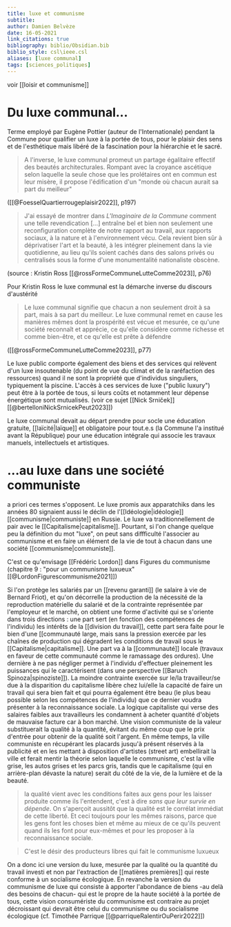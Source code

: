 ```yaml
---
title: luxe et communisme
subtitle:
author: Damien Belvèze
date: 16-05-2021
link_citations: true
bibliography: biblio/Obsidian.bib
biblio_style: csl\ieee.csl
aliases: [luxe communal]
tags: [sciences_politiques]
---
```

voir [[loisir et communisme]]
# Du luxe communal...

Terme employé par Eugène Pottier (auteur de l'Internationale) pendant la Commune pour qualifier un luxe à la portée de tous, pour le plaisir des sens et de l'esthétique mais libéré de la fascination pour la hiérarchie et le sacré. 

> A l'inverse, le luxe communal promeut un partage égalitaire effectif des beautés architecturales. Rompant avec la croyance ascétique selon laquelle la seule chose que les prolétaires ont en commun est leur misère, il propose l'édification d'un "monde où chacun aurait sa part du meilleur"

([[@FoesselQuartierrougeplaisir2022]], p197)

> J'ai essayé de montrer dans *L'Imaginaire de la Commune* comment une telle revendication \[...] entraîne bel et bien non seulement une reconfiguration complète de notre rapport au travail, aux rapports sociaux, à la nature et à l'environnement vécu. Cela revient bien sûr à déprivatiser l'art et la beauté, à les intégrer pleinement dans la vie quotidienne, au lieu qu'ils soient cachés dans des salons privés ou centralisés sous la forme d'une monumentalité nationaliste obscène.

(source : Kristin Ross [[@rossFormeCommuneLutteComme2023]], p76)

Pour Kristin Ross le luxe communal est la démarche inverse du discours d'austérité 

> Le luxe communal signifie que chacun a non seulement droit à sa part, mais à sa part du meilleur. Le luxe communal remet en cause les manières mêmes dont la prospérité est vécue et mesurée, ce qu'une société reconnaît et apprécie, ce qu'elle considère comme richesse et comme bien-être, et ce qu'elle est prête à défendre

([[@rossFormeCommuneLutteComme2023]], p77)

Le luxe public comporte également des biens et des services qui relèvent d'un luxe insoutenable (du point de vue du climat et de la raréfaction des ressources) quand il ne sont la propriété que d'individus singuliers, typiquement la piscine. L'accès à ces services de luxe ("public luxury") peut être à la portée de tous, si leurs coûts et notamment leur dépense énergétique sont mutualisés. (voir ce sujet [[Nick Srniček]] [[@bertelloniNickSrnicekPeut2023]])

Le luxe communal devait au départ prendre pour socle une éducation gratuite, [[laïcité|laïque]] et obligatoire pour tout.e.s (la Commune l'a institué avant la République) pour une éducation intégrale qui associe les travaux manuels, intellectuels et artistiques.

# ...au luxe dans une société communiste

a priori ces termes s'opposent. Le luxe promis aux apparatchiks dans les années 80 signaient aussi le déclin de l'[[Idéologie|idéologie]] [[communisme|communiste]] en Russie. 
Le luxe va traditionnellement de pair avec le [[Capitalisme|capitalisme]]. Pourtant, si l'on change quelque peu la définition du mot "luxe", on peut sans diffficulté l'associer au communisme et en faire un élément de la vie de tout à chacun dans une société [[communisme|communiste]]. 

C'est ce qu'envisage [[Frédéric Lordon]] dans Figures du communisme (chapitre 9 : "pour un communisme luxueux"[[@LordonFigurescommunisme2021]])

Si l'on protège les salariés par un [[revenu garanti]] (le salaire à vie de Bernard Friot), et qu'on décorrelle la production de la nécessité de la reproduction matérielle du salarié et de la contrainte représentée par l'employeur et le marché, on obtient une forme d'activité qui se s'oriente dans trois directions : une part sert (en fonction des compétences de l'individu) les intérêts de la [[division du travail]], cette part sera faite pour le bien d'une [[communauté large, mais sans la pression exercée par les chaînes de production qui dégradent les conditions de travail sous le [[Capitalisme|capitalisme]]. Une part va à la [[communauté]] locale (travaux en faveur de cette communauté comme le ramassage des ordures). Une dernière à ne pas négliger permet à l'individu d'effectuer pleinement les puissances qui le caractérisent (dans une perspective [[Baruch Spinoza|spinoziste]]). La moindre contrainte exercée sur le/la travailleur/se due à la disparition du capitalisme libère chez lui/elle la capacité de faire un travail qui sera bien fait et qui pourra également être beau (le plus beau possible selon les compétences de l'individu) que ce dernier voudra présenter à la reconnaissance sociale.
La logique capitaliste qui verse des salaires faibles aux travailleurs les condamnent à acheter quantité d'objets de mauvaise facture car à bon marché. Une vision communiste de la valeur substituerait la qualité à la quantité, évitant du même coup que le prix d'entrée pour obtenir de la qualité soit l'argent. 
En même temps, la ville communiste en récupérant les placards jusqu'à présent réservés à la publicité et en les mettant à disposition d'artistes (street art) embellirait la ville et ferait mentir la théorie selon laquelle le communisme, c'est la ville grise, les autos grises et les parcs gris, tandis que le capitalisme (qui en arrière-plan dévaste la nature) serait du côté de la vie, de la lumière et de la beauté. 

> la qualité vient avec les conditions faites aux gens pour les laisser produite comme ils l'entendent, c'est à dire *sans que leur survie en dépende*. On s'aperçoit aussitôt que la qualité est le corrélat immédiat de cette liberté. Et ceci toujours pour les mêmes raisons, parce que les gens font les choses bien et même au mieux de ce qu'ils peuvent quand ils les font pour eux-mêmes et pour les proposer à la reconnaissance sociale.

> C'est le désir des producteurs libres qui fait le communisme luxueux

On a donc ici une version du luxe, mesurée par la qualité ou la quantité du travail investi et non par l'extraction de [[matières premières]] qui reste conforme à un socialisme écologique. En revanche la version du communisme de luxe qui consiste à apporter l'abondance de biens -au delà des besoins de chacun- qui est le propre de la haute société à la portée de tous, cette vision consumériste du communisme est contraire au projet décroissant qui devrait être celui du communisme ou du socialisme écologique (cf. Timothée Parrique [[@parriqueRalentirOuPerir2022]])
